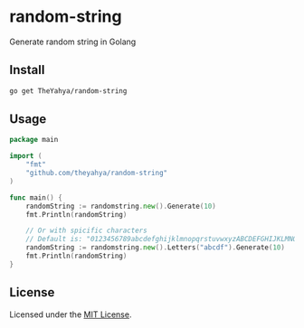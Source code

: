# random-string
Generate random string in Golang

## Install
```bash
go get TheYahya/random-string
```

## Usage
```go
package main

import (
    "fmt"
    "github.com/theyahya/random-string"
)

func main() {
    randomString := randomstring.new().Generate(10)
    fmt.Println(randomString)

    // Or with spicific characters
    // Default is: "0123456789abcdefghijklmnopqrstuvwxyzABCDEFGHIJKLMNOPQRSTUVWXYZ_-"
    randomString := randomstring.new().Letters("abcdf").Generate(10)
    fmt.Println(randomString)
}
```

## License
Licensed under the [MIT License](https://github.com/TheYahya/random-string/blob/main/README.md).